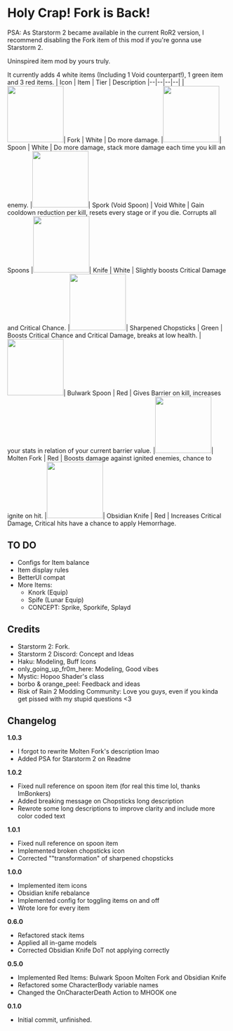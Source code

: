 # Holy Crap! Fork is Back!

PSA: As Starstorm 2 became available in the current RoR2 version, I recommend disabling the Fork item of this mod if you're gonna use Starstorm 2.

Uninspired item mod by yours truly.

It currently adds 4 white items (Including 1 Void counterpart!), 1 green item and 3 red items.
| Icon | Item | Tier | Description
|--|--|--|--|
|<img src="https://github.com/Ner0ls/HolyCrapForkIsBack/blob/main/Final%20Icons/fork.png?raw=true" height="128">| Fork | White | Do more damage.
|<img src="https://github.com/Ner0ls/HolyCrapForkIsBack/blob/main/Final%20Icons/spoon.png?raw=true" height="128">| Spoon | White | Do more damage, stack more damage each time you kill an enemy.
|<img src="https://github.com/Ner0ls/HolyCrapForkIsBack/blob/main/Final%20Icons/spork.png?raw=true" height="128">| Spork (Void Spoon) | Void White | Gain cooldown reduction per kill, resets every stage or if you die. Corrupts all Spoons
|<img src="https://github.com/Ner0ls/HolyCrapForkIsBack/blob/main/Final%20Icons/knife.png?raw=true" height="128">| Knife | White | Slightly boosts Critical Damage and Critical Chance.
|<img src="https://github.com/Ner0ls/HolyCrapForkIsBack/blob/main/Final%20Icons/sharp_chopsticks.png?raw=true" height="128">| Sharpened Chopsticks | Green | Boosts Critical Chance and Critical Damage, breaks at low health.
|<img src="https://github.com/Ner0ls/HolyCrapForkIsBack/blob/main/Final%20Icons/bul_spoon.png?raw=true" height="128">| Bulwark Spoon | Red | Gives Barrier on kill, increases your stats in relation of your current barrier value.
|<img src="https://github.com/Ner0ls/HolyCrapForkIsBack/blob/main/Final%20Icons/molt_fork.png?raw=true" height="128">| Molten Fork | Red | Boosts damage against ignited enemies, chance to ignite on hit.
|<img src="https://github.com/Ner0ls/HolyCrapForkIsBack/blob/main/Final%20Icons/obs_knife.png?raw=true" height="128">| Obsidian Knife | Red | Increases Critical Damage, Critical hits have a chance to apply Hemorrhage.

## TO DO
* Configs for Item balance
* Item display rules
* BetterUI compat
* More Items:
	* Knork (Equip)
	* Spife (Lunar Equip)
	* CONCEPT: Sprike, Sporkife, Splayd

## Credits
* Starstorm 2: Fork.
* Starstorm 2 Discord: Concept and Ideas
* Haku: Modeling, Buff Icons
* only_going_up_fr0m_here: Modeling, Good vibes
* Mystic:  Hopoo Shader's class
* borbo & orange_peel: Feedback and ideas
* Risk of Rain 2 Modding Community: Love you guys, even if you kinda get pissed with my stupid questions <3

## Changelog
**1.0.3**

- I forgot to rewrite Molten Fork's description lmao
- Added PSA for Starstorm 2 on Readme

**1.0.2**

-   Fixed null reference on spoon item (for real this time lol, thanks ImBonkers)
-	Added breaking message on Chopsticks long description
-	Rewrote some long descriptions to improve clarity and include more color coded text

**1.0.1**

-   Fixed null reference on spoon item
-	Implemented broken chopsticks icon
-	Corrected ""transformation" of sharpened chopsticks

**1.0.0**

-   Implemented item icons
-   Obsidian knife rebalance
-   Implemented config for toggling items on and off
-	Wrote lore for every item

**0.6.0**

-   Refactored stack items
-   Applied all in-game models
-   Corrected Obsidian Knife DoT not applying correctly

**0.5.0**

* Implemented Red Items: Bulwark Spoon Molten Fork and Obsidian Knife
* Refactored some CharacterBody variable names
* Changed the OnCharacterDeath Action to MHOOK one

**0.1.0**

* Initial commit, unfinished.
